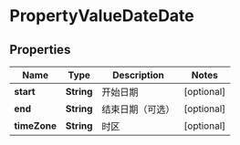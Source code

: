 

# PropertyValueDateDate


## Properties

| Name | Type | Description | Notes |
|------------ | ------------- | ------------- | -------------|
|**start** | **String** | 开始日期 |  [optional] |
|**end** | **String** | 结束日期（可选） |  [optional] |
|**timeZone** | **String** | 时区 |  [optional] |



